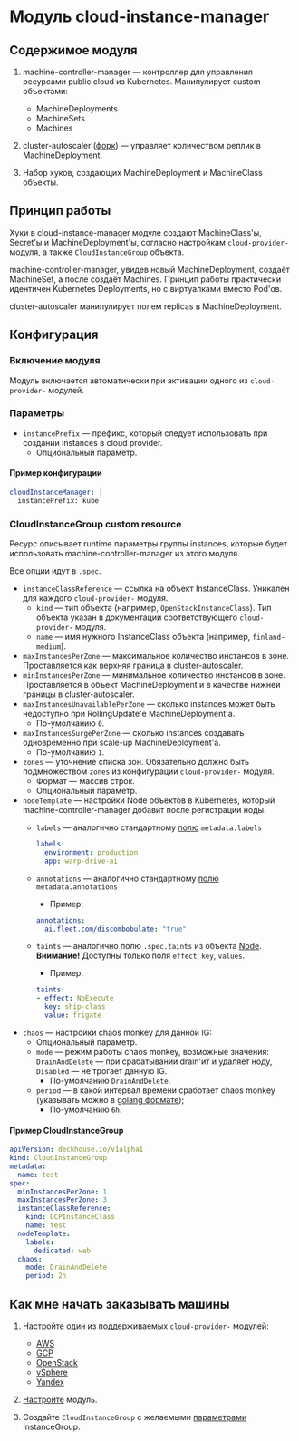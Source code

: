 # Модуль cloud-instance-manager

## Содержимое модуля

1. machine-controller-manager — контроллер для управления ресурсами public cloud из Kubernetes. Манипулирует custom-объектами:

    * MachineDeployments
    * MachineSets
    * Machines

2. cluster-autoscaler ([форк](https://github.com/gardener/autoscaler)) — управляет количеством реплик в MachineDeployment.
3. Набор хуков, создающих MachineDeployment и MachineClass объекты.

## Принцип работы

Хуки в cloud-instance-manager модуле создают MachineClass'ы, Secret'ы и MachineDeployment'ы, согласно настройкам `cloud-provider-` модуля, а также `CloudInstanceGroup` объекта.

machine-controller-manager, увидев новый MachineDeployment, создаёт MachineSet, а после создаёт Machines. Принцип работы практически идентичен Kubernetes Deployments, но с виртуалками вместо Pod'ов.

cluster-autoscaler манипулирует полем replicas в MachineDeployment.

## Конфигурация

### Включение модуля

Модуль включается автоматически при активации одного из `cloud-provider-` модулей.

### Параметры

* `instancePrefix` — префикс, который следует использовать при создании instances в cloud provider.
  * Опциональный параметр.

#### Пример конфигурации

```yaml
cloudInstanceManager: |
  instancePrefix: kube
```

### CloudInstanceGroup custom resource

Ресурс описывает runtime параметры группы instances, которые будет использовать machine-controller-manager из этого модуля.

Все опции идут в `.spec`.

* `instanceClassReference` — ссылка на объект InstanceClass. Уникален для каждого `cloud-provider-` модуля.
    * `kind` — тип объекта (например, `OpenStackInstanceClass`). Тип объекта указан в документации соответствующего `cloud-provider-` модуля.
    * `name` — имя нужного InstanceClass объекта (например, `finland-medium`).
* `maxInstancesPerZone` — максимальное количество инстансов в зоне. Проставляется как верхняя граница в cluster-autoscaler.
* `minInstancesPerZone` — минимальное количество инстансов в зоне. Проставляется в объект MachineDeployment и в качестве нижней границы в cluster-autoscaler.
* `maxInstancesUnavailablePerZone` — сколько instances может быть недоступно при RollingUpdate'е MachineDeployment'а.
    * По-умолчанию `0`.
* `maxInstancesSurgePerZone` — сколько instances создавать одновременно при scale-up MachineDeployment'а.
    * По-умолчанию `1`.
* `zones` — уточнение списка зон. Обязательно должно быть подмножеством `zones` из конфигурации `cloud-provider-` модуля.
    * Формат — массив строк.
    * Опциональный параметр.
* `nodeTemplate` — настройки Node объектов в Kubernetes, который machine-controller-manager добавит после регистрации ноды.
    * `labels` — аналогично стандартному [полю](https://kubernetes.io/docs/reference/generated/kubernetes-api/v1.15/#objectmeta-v1-meta) `metadata.labels`

      ```yaml
      labels:
        environment: production
        app: warp-drive-ai

    * `annotations` — аналогично стандартному [полю](https://kubernetes.io/docs/reference/generated/kubernetes-api/v1.15/#objectmeta-v1-meta) `metadata.annotations`
        * Пример:

        ```yaml
        annotations:
          ai.fleet.com/discombobulate: "true"
        ```

    * `taints` — аналогично полю `.spec.taints` из объекта [Node](https://kubernetes.io/docs/reference/generated/kubernetes-api/v1.15/#taint-v1-core). **Внимание!** Доступны только поля `effect`, `key`, `values`.
        * Пример:

        ```yaml
        taints:
        - effect: NoExecute
          key: ship-class
          value: frigate
        ```
* `chaos` — настройки chaos monkey для данной IG:
    * Опциональный параметр.
    * `mode` — режим работы chaos monkey, возможные значения: `DrainAndDelete` — при срабатывании drain'ит и удаляет ноду, `Disabled` — не трогает данную IG.
        * По-умолчанию `DrainAndDelete`.
    * `period` — в какой интервал времени сработает chaos monkey (указывать можно в [golang формате](https://golang.org/pkg/time/#ParseDuration));
        * По-умолчанию `6h`.

#### Пример CloudInstanceGroup

```yaml
apiVersion: deckhouse.io/v1alpha1
kind: CloudInstanceGroup
metadata:
  name: test
spec:
  minInstancesPerZone: 1
  maxInstancesPerZone: 3
  instanceClassReference:
    kind: GCPInstanceClass
    name: test
  nodeTemplate:
    labels:
      dedicated: web
  chaos:
    mode: DrainAndDelete
    period: 2h
```

## Как мне начать заказывать машины

1. Настройте один из поддерживаемых `cloud-provider-` модулей:

    * [AWS](modules/030-cloud-provider-aws/README.md)
    * [GCP](modules/030-cloud-provider-gcp/README.md)
    * [OpenStack](modules/030-cloud-provider-openstack/README.md)
    * [vSphere](modules/030-cloud-provider-vsphere/README.md)
    * [Yandex](modules/030-cloud-provider-yandex/README.md)

2. [Настройте](#параметры) модуль.
3. Создайте `CloudInstanceGroup` с желаемыми [параметрами](#CloudInstanceGroup-custom-resource) InstanceGroup.
